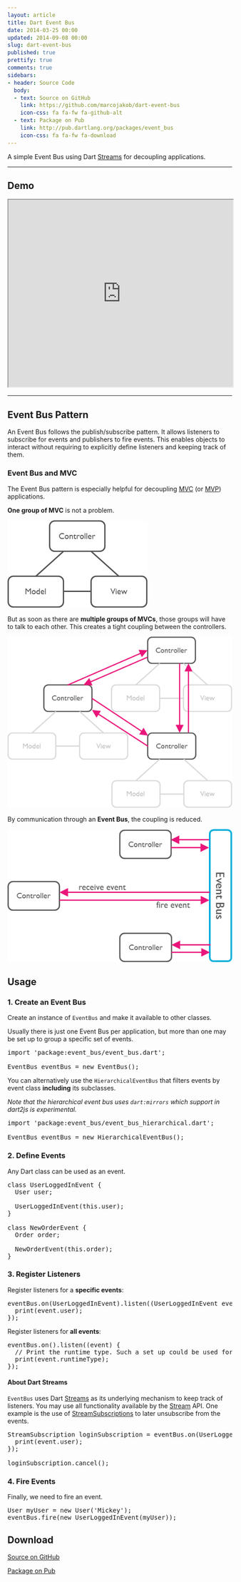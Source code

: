 ```yaml
---
layout: article
title: Dart Event Bus
date: 2014-03-25 00:00
updated: 2014-09-08 00:00
slug: dart-event-bus
published: true
prettify: true
comments: true
sidebars:
- header: Source Code
  body:
  - text: Source on GitHub
    link: https://github.com/marcojakob/dart-event-bus
    icon-css: fa fa-fw fa-github-alt
  - text: Package on Pub
    link: http://pub.dartlang.org/packages/event_bus
    icon-css: fa fa-fw fa-download
---
```


A simple Event Bus using Dart [Streams](https://api.dartlang.org/apidocs/channels/stable/dartdoc-viewer/dart:async.Stream) 
for decoupling applications.


***

## Demo

<iframe src="http://marcojakob.github.io/dart-event-bus/" width="100%" height="420px"></iframe>

***


## Event Bus Pattern

An Event Bus follows the publish/subscribe pattern. It allows listeners to 
subscribe for events and publishers to fire events. This enables objects to
interact without requiring to explicitly define listeners and keeping track of
them.


### Event Bus and MVC

The Event Bus pattern is especially helpful for decoupling [MVC](http://wikipedia.org/wiki/Model_View_Controller) 
(or [MVP](http://wikipedia.org/wiki/Model_View_Presenter)) applications.

**One group of MVC** is not a problem.

![Model-View-Controller](/assets/library/dart-event-bus/mvc.png)

But as soon as there are **multiple groups of MVCs**, those groups will have to talk
to each other. This creates a tight coupling between the controllers.

![Multi Model-View-Controllers](/assets/library/dart-event-bus/mvc-multi.png)

By communication through an **Event Bus**, the coupling is reduced.

![Event Bus](/assets/library/dart-event-bus/event-bus.png)


## Usage

### 1. Create an Event Bus

Create an instance of `EventBus` and make it available to other classes.

Usually there is just one Event Bus per application, but more than one may be 
set up to group a specific set of events.

<pre class="prettyprint lang-dart">
import 'package:event_bus/event_bus.dart';

EventBus eventBus = new EventBus();
</pre>

You can alternatively use the `HierarchicalEventBus` that filters events by 
event class **including** its subclasses. 

*Note that the hierarchical event bus uses `dart:mirrors` which support in 
dart2js is experimental.*

<pre class="prettyprint lang-dart">
import 'package:event_bus/event_bus_hierarchical.dart';

EventBus eventBus = new HierarchicalEventBus();
</pre>


### 2. Define Events

Any Dart class can be used as an event.

<pre class="prettyprint lang-dart">
class UserLoggedInEvent {
  User user;
  
  UserLoggedInEvent(this.user);
}

class NewOrderEvent {
  Order order;
  
  NewOrderEvent(this.order);
}
</pre>


### 3. Register Listeners

Register listeners for a **specific events**: 

<pre class="prettyprint lang-dart">
eventBus.on(UserLoggedInEvent).listen((UserLoggedInEvent event) {
  print(event.user);
});
</pre>

Register listeners for **all events**:

<pre class="prettyprint lang-dart">
eventBus.on().listen((event) {
  // Print the runtime type. Such a set up could be used for logging.
  print(event.runtimeType); 
});
</pre>


#### About Dart Streams

`EventBus` uses Dart [Streams](https://api.dartlang.org/apidocs/channels/stable/dartdoc-viewer/dart:async.Stream)
as its underlying mechanism to keep track of listeners. You may use all 
functionality available by the [Stream](https://api.dartlang.org/apidocs/channels/stable/dartdoc-viewer/dart:async.Stream)
API. One example is the use of [StreamSubscriptions](https://api.dartlang.org/apidocs/channels/stable/dartdoc-viewer/dart:async.StreamSubscription)
to later unsubscribe from the events.

<pre class="prettyprint lang-dart">
StreamSubscription loginSubscription = eventBus.on(UserLoggedInEvent).listen((UserLoggedInEvent event) {
  print(event.user);	
});

loginSubscription.cancel();
</pre>


### 4. Fire Events

Finally, we need to fire an event.

<pre class="prettyprint lang-dart">
User myUser = new User('Mickey');
eventBus.fire(new UserLoggedInEvent(myUser));
</pre>


## Download

<i class="fa fa-fw fa-github-alt"></i> [Source on GitHub](https://github.com/marcojakob/dart-event-bus)

<i class="fa fa-fw fa-download"></i> [Package on Pub](http://pub.dartlang.org/packages/event_bus)

